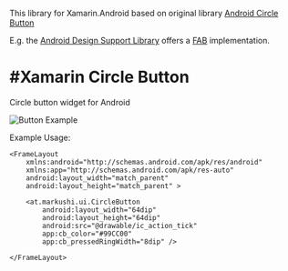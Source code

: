 
This library for Xamarin.Android based on original library [Android Circle Button](https://github.com/markushi/android-circlebutton/blob/master/README.md)


E.g. the [Android Design Support Library](http://developer.android.com/tools/support-library/index.html) offers a [FAB](http://developer.android.com/reference/android/support/design/widget/FloatingActionButton.html) implementation.

#Xamarin Circle Button
====================

Circle button widget for Android

![Button Example](https://github.com/markushi/android-circlebutton/raw/master/example/example.gif)


Example Usage:
```
<FrameLayout
	xmlns:android="http://schemas.android.com/apk/res/android"
	xmlns:app="http://schemas.android.com/apk/res-auto"
	android:layout_width="match_parent"
	android:layout_height="match_parent" >

	<at.markushi.ui.CircleButton
		android:layout_width="64dip"
		android:layout_height="64dip"
		android:src="@drawable/ic_action_tick"
		app:cb_color="#99CC00"
		app:cb_pressedRingWidth="8dip" />

</FrameLayout>
```
